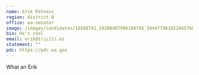 ```yaml
---
name: Erik Rötness
region: district-8
office: wa-senator
image: /images/candidates/18588741_10208407996188745_5844779616526657680_o.jpg
bio: He's cool
email: erik@triciti.es
statement: ""
pdc: https://pdc.wa.gov
---
```

What an Erik